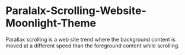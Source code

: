 # Paralalx-Scrolling-Website-Moonlight-Theme
Parallax scrolling is a web site trend where the background content is moved at a different speed than the foreground content while scrolling.

